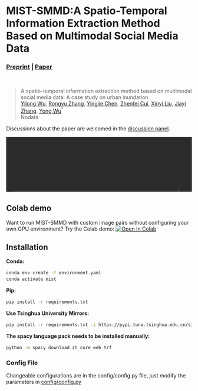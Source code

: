 # MIST-SMMD:A Spatio-Temporal Information Extraction Method Based on Multimodal Social Media Data
### [Preprint](https://www.preprints.org/) | [Paper](https://www.mdpi.com/journal/ijgi)
<br/>

>A spatio-temporal information extraction method based on multimodal social media data: A case study on urban inundation  
>[Yilong Wu](https://github.com/uyoin), [Rongyu Zhang](https://github.com/hz157), [Yingjie Chen](https://github.com/FalleNSakura2002), [Zhenfei Cui](http://www.cad.zju.edu.cn/home/bao/), [Xinyi Liu](http://www.cad.zju.edu.cn/home/xzhou/), [Jiayi Zhang](http://www.cad.zju.edu.cn/home/bao/), [Yong Wu](http://geo.fjnu.edu.cn/3e/21/c4964a81441/page.htm)<sup>*</sup>  
> Nodata  

Discussions about the paper are welcomed in the [discussion panel](https://github.com/discussions).

![Data](doc/images/20230320110202.gif)

## Colab demo
Want to run MIST-SMMD with custom image pairs without configuring your own GPU environment? Try the Colab demo:
[![Open In Colab](https://colab.research.google.com/assets/colab-badge.svg)](https://colab.research.google.com/drive/1YUyLpwX7LgOK9FaraktSvX4nd2851qe2?usp=sharing)

## Installation
**Conda:**
```bash
conda env create -f environment.yaml
conda activate mist
```
**Pip:**
``` bash
pip install -r requirements.txt
```
**Use Tsinghua University Mirrors:**
``` bash
pip install -r requirements.txt -i https://pypi.tuna.tsinghua.edu.cn/simple
```
**The spacy language pack needs to be installed manually:**
``` bash
python -m spacy download zh_core_web_trf
```

### Config File
Changeable configurations are in the config/config.py file, just modify the parameters in [config/config.py](src/config/config.py)
